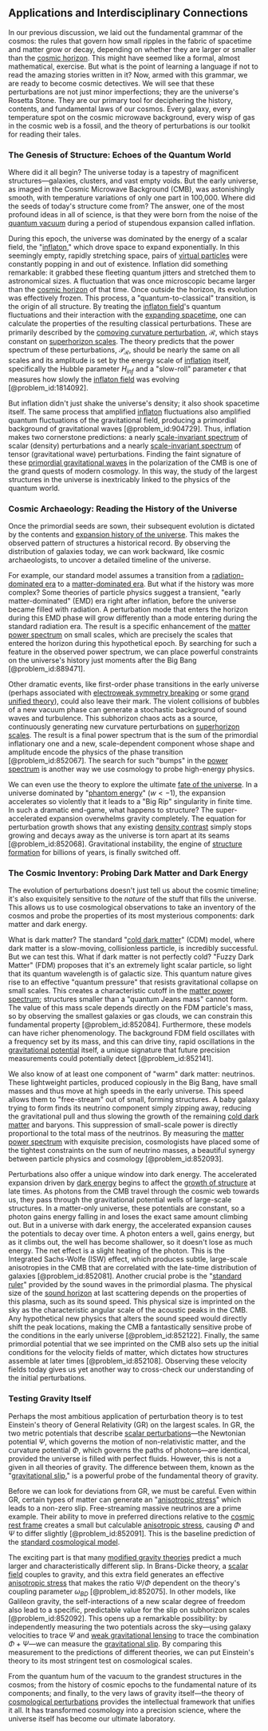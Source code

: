 ## Applications and Interdisciplinary Connections

In our previous discussion, we laid out the fundamental grammar of the cosmos: the rules that govern how small ripples in the fabric of spacetime and matter grow or decay, depending on whether they are larger or smaller than the [cosmic horizon](@article_id:157215). This might have seemed like a formal, almost mathematical, exercise. But what is the point of learning a language if not to read the amazing stories written in it? Now, armed with this grammar, we are ready to become cosmic detectives. We will see that these perturbations are not just minor imperfections; they are the universe's Rosetta Stone. They are our primary tool for deciphering the history, contents, and fundamental laws of our cosmos. Every galaxy, every temperature spot on the cosmic microwave background, every wisp of gas in the cosmic web is a fossil, and the theory of perturbations is our toolkit for reading their tales.

### The Genesis of Structure: Echoes of the Quantum World

Where did it all begin? The universe today is a tapestry of magnificent structures—galaxies, clusters, and vast empty voids. But the early universe, as imaged in the Cosmic Microwave Background (CMB), was astonishingly smooth, with temperature variations of only one part in 100,000. Where did the seeds of today's structure come from? The answer, one of the most profound ideas in all of science, is that they were born from the noise of the [quantum vacuum](@article_id:155087) during a period of stupendous expansion called inflation.

During this epoch, the universe was dominated by the energy of a scalar field, the "[inflaton](@article_id:161669)," which drove space to expand exponentially. In this seemingly empty, rapidly stretching space, pairs of [virtual particles](@article_id:147465) were constantly popping in and out of existence. Inflation did something remarkable: it grabbed these fleeting quantum jitters and stretched them to astronomical sizes. A fluctuation that was once microscopic became larger than the [cosmic horizon](@article_id:157215) of that time. Once outside the horizon, its evolution was effectively frozen. This process, a "quantum-to-classical" transition, is the origin of all structure. By treating the [inflaton field](@article_id:157026)'s quantum fluctuations and their interaction with the [expanding spacetime](@article_id:160895), one can calculate the properties of the resulting classical perturbations. These are primarily described by the [comoving curvature perturbation](@article_id:160963), $\mathcal{R}$, which stays constant on [superhorizon scales](@article_id:157569). The theory predicts that the power spectrum of these perturbations, $\mathcal{P}_{\mathcal{R}}$, should be nearly the same on all scales and its amplitude is set by the energy scale of [inflation](@article_id:160710) itself, specifically the Hubble parameter $H_{inf}$ and a "slow-roll" parameter $\epsilon$ that measures how slowly the [inflaton field](@article_id:157026) was evolving [@problem_id:1814092].

But inflation didn't just shake the universe's density; it also shook spacetime itself. The same process that amplified [inflaton](@article_id:161669) fluctuations also amplified quantum fluctuations of the gravitational field, producing a primordial background of gravitational waves [@problem_id:904729]. Thus, inflation makes two cornerstone predictions: a nearly [scale-invariant spectrum](@article_id:158468) of scalar (density) perturbations and a nearly [scale-invariant spectrum](@article_id:158468) of tensor (gravitational wave) perturbations. Finding the faint signature of these [primordial gravitational waves](@article_id:160586) in the polarization of the CMB is one of the grand quests of modern cosmology. In this way, the study of the largest structures in the universe is inextricably linked to the physics of the quantum world.

### Cosmic Archaeology: Reading the History of the Universe

Once the primordial seeds are sown, their subsequent evolution is dictated by the contents and [expansion history of the universe](@article_id:161532). This makes the observed pattern of structures a historical record. By observing the distribution of galaxies today, we can work backward, like cosmic archaeologists, to uncover a detailed timeline of the universe.

For example, our standard model assumes a transition from a [radiation-dominated era](@article_id:261392) to a [matter-dominated era](@article_id:271868). But what if the history was more complex? Some theories of particle physics suggest a transient, "early matter-dominated" (EMD) era right after inflation, before the universe became filled with radiation. A perturbation mode that enters the horizon during this EMD phase will grow differently than a mode entering during the standard radiation era. The result is a specific enhancement of the [matter power spectrum](@article_id:160913) on small scales, which are precisely the scales that entered the horizon during this hypothetical epoch. By searching for such a feature in the observed power spectrum, we can place powerful constraints on the universe's history just moments after the Big Bang [@problem_id:889471].

Other dramatic events, like first-order phase transitions in the early universe (perhaps associated with [electroweak symmetry breaking](@article_id:160869) or some [grand unified theory](@article_id:149810)), could also leave their mark. The violent collisions of bubbles of a new vacuum phase can generate a stochastic background of sound waves and turbulence. This subhorizon chaos acts as a source, continuously generating new curvature perturbations on [superhorizon scales](@article_id:157569). The result is a final power spectrum that is the sum of the primordial inflationary one and a new, scale-dependent component whose shape and amplitude encode the physics of the phase transition [@problem_id:852067]. The search for such "bumps" in the [power spectrum](@article_id:159502) is another way we use cosmology to probe high-energy physics.

We can even use the theory to explore the ultimate [fate of the universe](@article_id:158881). In a universe dominated by "[phantom energy](@article_id:159635)" ($w \lt -1$), the expansion accelerates so violently that it leads to a "Big Rip" singularity in finite time. In such a dramatic end-game, what happens to structure? The super-accelerated expansion overwhelms gravity completely. The equation for perturbation growth shows that any existing [density contrast](@article_id:157454) simply stops growing and decays away as the universe is torn apart at its seams [@problem_id:852068]. Gravitational instability, the engine of [structure formation](@article_id:157747) for billions of years, is finally switched off.

### The Cosmic Inventory: Probing Dark Matter and Dark Energy

The evolution of perturbations doesn't just tell us about the cosmic timeline; it's also exquisitely sensitive to the *nature* of the stuff that fills the universe. This allows us to use cosmological observations to take an inventory of the cosmos and probe the properties of its most mysterious components: dark matter and dark energy.

What is dark matter? The standard "[cold dark matter](@article_id:157725)" (CDM) model, where dark matter is a slow-moving, collisionless particle, is incredibly successful. But we can test this. What if dark matter is not perfectly cold? "Fuzzy Dark Matter" (FDM) proposes that it's an extremely light scalar particle, so light that its quantum wavelength is of galactic size. This quantum nature gives rise to an effective "quantum pressure" that resists gravitational collapse on small scales. This creates a characteristic cutoff in the [matter power spectrum](@article_id:160913); structures smaller than a "quantum Jeans mass" cannot form. The value of this mass scale depends directly on the FDM particle's mass, so by observing the smallest galaxies or gas clouds, we can constrain this fundamental property [@problem_id:852084]. Furthermore, these models can have richer phenomenology. The background FDM field oscillates with a frequency set by its mass, and this can drive tiny, rapid oscillations in the [gravitational potential](@article_id:159884) itself, a unique signature that future precision measurements could potentially detect [@problem_id:852141].

We also know of at least one component of "warm" dark matter: neutrinos. These lightweight particles, produced copiously in the Big Bang, have small masses and thus move at high speeds in the early universe. This speed allows them to "free-stream" out of small, forming structures. A baby galaxy trying to form finds its neutrino component simply zipping away, reducing the gravitational pull and thus slowing the growth of the remaining [cold dark matter](@article_id:157725) and baryons. This suppression of small-scale power is directly proportional to the total mass of the neutrinos. By measuring the [matter power spectrum](@article_id:160913) with exquisite precision, cosmologists have placed some of the tightest constraints on the sum of neutrino masses, a beautiful synergy between particle physics and cosmology [@problem_id:852093].

Perturbations also offer a unique window into dark energy. The accelerated expansion driven by [dark energy](@article_id:160629) begins to affect the [growth of structure](@article_id:158033) at late times. As photons from the CMB travel through the cosmic web towards us, they pass through the gravitational potential wells of large-scale structures. In a matter-only universe, these potentials are constant, so a photon gains energy falling in and loses the exact same amount climbing out. But in a universe with dark energy, the accelerated expansion causes the potentials to decay over time. A photon enters a well, gains energy, but as it climbs out, the well has become shallower, so it doesn't lose as much energy. The net effect is a slight heating of the photon. This is the Integrated Sachs-Wolfe (ISW) effect, which produces subtle, large-scale anisotropies in the CMB that are correlated with the late-time distribution of galaxies [@problem_id:852081]. Another crucial probe is the "[standard ruler](@article_id:157361)" provided by the sound waves in the primordial plasma. The physical size of the [sound horizon](@article_id:160575) at last scattering depends on the properties of this plasma, such as its sound speed. This physical size is imprinted on the sky as the characteristic angular scale of the acoustic peaks in the CMB. Any hypothetical new physics that alters the sound speed would directly shift the peak locations, making the CMB a fantastically sensitive probe of the conditions in the early universe [@problem_id:852122]. Finally, the same primordial potential that we see imprinted on the CMB also sets up the initial conditions for the velocity fields of matter, which dictates how structures assemble at later times [@problem_id:852108]. Observing these velocity fields today gives us yet another way to cross-check our understanding of the initial perturbations.

### Testing Gravity Itself

Perhaps the most ambitious application of perturbation theory is to test Einstein's theory of General Relativity (GR) on the largest scales. In GR, the two metric potentials that describe [scalar perturbations](@article_id:159844)—the Newtonian potential $\Psi$, which governs the motion of non-relativistic matter, and the curvature potential $\Phi$, which governs the paths of photons—are identical, provided the universe is filled with perfect fluids. However, this is not a given in all theories of gravity. The difference between them, known as the "[gravitational slip](@article_id:160554)," is a powerful probe of the fundamental theory of gravity.

Before we can look for deviations from GR, we must be careful. Even within GR, certain types of matter can generate an "[anisotropic stress](@article_id:160909)" which leads to a non-zero slip. Free-streaming massive neutrinos are a prime example. Their ability to move in preferred directions relative to the [cosmic rest frame](@article_id:194339) creates a small but calculable [anisotropic stress](@article_id:160909), causing $\Phi$ and $\Psi$ to differ slightly [@problem_id:852091]. This is the baseline prediction of the [standard cosmological model](@article_id:159339).

The exciting part is that many [modified gravity theories](@article_id:161113) predict a much larger and characteristically different slip. In Brans-Dicke theory, a [scalar field](@article_id:153816) couples to gravity, and this extra field generates an effective [anisotropic stress](@article_id:160909) that makes the ratio $\Psi/\Phi$ dependent on the theory's coupling parameter $\omega_{BD}$ [@problem_id:852075]. In other models, like Galileon gravity, the self-interactions of a new scalar degree of freedom also lead to a specific, predictable value for the slip on subhorizon scales [@problem_id:852092]. This opens up a remarkable possibility: by independently measuring the two potentials across the sky—using galaxy velocities to trace $\Psi$ and [weak gravitational lensing](@article_id:159721) to trace the combination $\Phi+\Psi$—we can measure the [gravitational slip](@article_id:160554). By comparing this measurement to the predictions of different theories, we can put Einstein's theory to its most stringent test on cosmological scales.

From the quantum hum of the vacuum to the grandest structures in the cosmos; from the history of cosmic epochs to the fundamental nature of its components; and finally, to the very laws of gravity itself—the theory of [cosmological perturbations](@article_id:158585) provides the intellectual framework that unifies it all. It has transformed cosmology into a precision science, where the universe itself has become our ultimate laboratory.